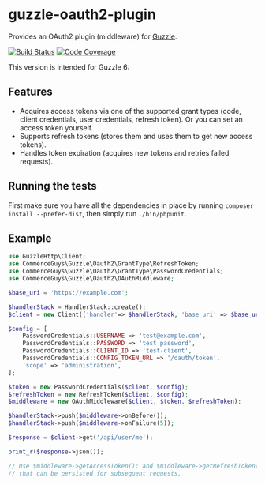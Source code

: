 guzzle-oauth2-plugin
====================

Provides an OAuth2 plugin (middleware) for [Guzzle](http://guzzlephp.org/).

[![Build Status](https://travis-ci.org/commerceguys/guzzle-oauth2-plugin.svg)](https://travis-ci.org/commerceguys/guzzle-oauth2-plugin)
[![Code Coverage](https://scrutinizer-ci.com/g/commerceguys/guzzle-oauth2-plugin/badges/coverage.png?b=master)](https://scrutinizer-ci.com/g/commerceguys/guzzle-oauth2-plugin/?branch=master)

This version is intended for Guzzle 6:

## Features

- Acquires access tokens via one of the supported grant types (code, client credentials,
  user credentials, refresh token). Or you can set an access token yourself.
- Supports refresh tokens (stores them and uses them to get new access tokens).
- Handles token expiration (acquires new tokens and retries failed requests).

## Running the tests

First make sure you have all the dependencies in place by running `composer install --prefer-dist`, then simply run `./bin/phpunit`.

## Example
```php
use GuzzleHttp\Client;
use CommerceGuys\Guzzle\Oauth2\GrantType\RefreshToken;
use CommerceGuys\Guzzle\Oauth2\GrantType\PasswordCredentials;
use CommerceGuys\Guzzle\Oauth2\OAuthMiddleware;

$base_uri = 'https://example.com';

$handlerStack = HandlerStack::create();
$client = new Client(['handler'=> $handlerStack, 'base_uri' => $base_uri, 'auth' => 'oauth2']);

$config = [
    PasswordCredentials::USERNAME => 'test@example.com',
    PasswordCredentials::PASSWORD => 'test password',
    PasswordCredentials::CLIENT_ID => 'test-client',
    PasswordCredentials::CONFIG_TOKEN_URL => '/oauth/token',
    'scope' => 'administration',
];

$token = new PasswordCredentials($client, $config);
$refreshToken = new RefreshToken($client, $config);
$middleware = new OAuthMiddleware($client, $token, $refreshToken);

$handlerStack->push($middleware->onBefore());
$handlerStack->push($middleware->onFailure(5));

$response = $client->get('/api/user/me');

print_r($response->json());

// Use $middleware->getAccessToken(); and $middleware->getRefreshToken() to get tokens
// that can be persisted for subsequent requests.

```
